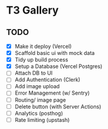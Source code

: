 # T3 Gallery

## TODO
- [x] Make it deploy (Vercel)
- [x] Scaffold basic ui with mock data
- [x] Tidy up build process
- [x] Setup a Database (Vercel Postgres)
- [ ] Attach DB to UI
- [ ] Add Authentication (Clerk)
- [ ] Add image upload
- [ ] Error Management (w/ Sentry)
- [ ] Routing/ image page
- [ ] Delete button (with Server Actions)
- [ ] Analytics (posthog)
- [ ] Rate limiting (upstash)